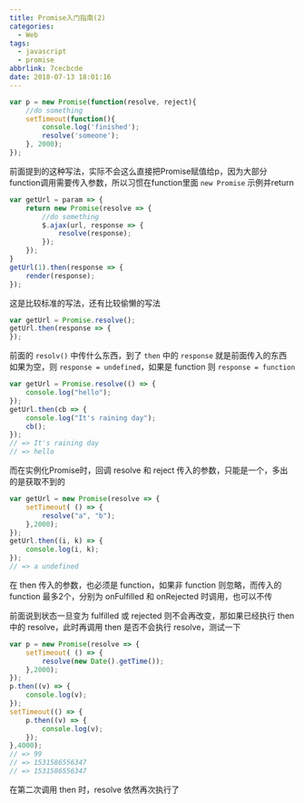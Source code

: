 ```yaml
---
title: Promise入门指南(2)
categories:
  - Web
tags:
  - javascript
  - promise
abbrlink: 7cecbcde
date: 2018-07-13 18:01:16
---
```

```js
var p = new Promise(function(resolve, reject){
    //do something
    setTimeout(function(){
        console.log('finished');
        resolve('someone');
    }, 2000);
});
```
前面提到的这种写法，实际不会这么直接把Promise赋值给p，因为大部分function调用需要传入参数，所以习惯在function里面 `new Promise` 示例并return
```js
var getUrl = param => {
    return new Promise(resolve => {
        //do something
        $.ajax(url, response => {
            resolve(response);
        });
    });
}
getUrl(1).then(response => {
    render(response);
});
```
这是比较标准的写法，还有比较偷懒的写法
<!--more-->
```js
var getUrl = Promise.resolve();
getUrl.then(response => {
});
```
前面的 `resolv()` 中传什么东西，到了 `then` 中的 `response` 就是前面传入的东西
如果为空，则 `response = undefined`，如果是 function 则 `response = function`
```js
var getUrl = Promise.resolve(() => {
	console.log("hello");
});
getUrl.then(cb => {
	console.log("It's raining day");
	cb();
});
// => It's raining day
// => hello
```

而在实例化Promise时，回调 resolve 和 reject 传入的参数，只能是一个，多出的是获取不到的
```js
var getUrl = new Promise(resolve => {
	setTimeout( () => {
		resolve("a", "b");
    },2000);
});
getUrl.then((i, k) => {
	console.log(i, k);
});
// => a undefined
```

在 then 传入的参数，也必须是 function，如果非 function 则忽略，而传入的 function 最多2个，分别为 onFulfilled 和 onRejected 时调用，也可以不传

前面说到状态一旦变为 fulfilled 或 rejected 则不会再改变，那如果已经执行 then 中的 resolve，此时再调用 then 是否不会执行 resolve，测试一下
```js
var p = new Promise(resolve => {
	setTimeout( () => {
		resolve(new Date().getTime());
    },2000);
});
p.then((v) => {
	console.log(v);
});
setTimeout(() => {
	p.then((v) => {
		console.log(v);
	});
},4000);
// => 99
// => 1531586556347
// => 1531586556347
```
在第二次调用 then 时，resolve 依然再次执行了
